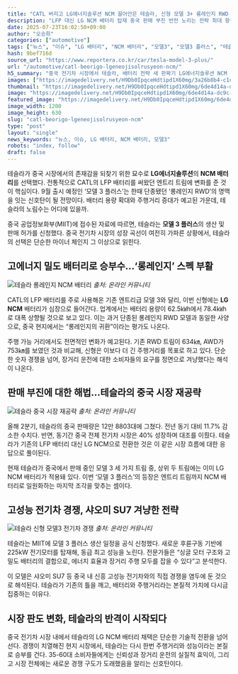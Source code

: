 ```yaml
---
title: "CATL 버리고 LG에너지솔루션 NCM 끌어안은 테슬라, 신형 모델 3+ 롱레인지 RWD 부활에 ‘깜짝’"
description: "LFP 대신 LG NCM 배터리 탑재 중국 판매 부진 반전 노리는 전략 최대 항속거리, 기존 기록 넘을 듯 ..."
date: 2025-07-23T16:02:50+09:00
author: "오승희"
categories: ["automotive"]
tags: ["뉴스", "이슈", "LG 배터리", "NCM 배터리", "모델3", "모델3 플러스", "테슬라", "배터리전쟁", "중국전기차시장"]
hash: 9bef716d
source_url: "https://www.reportera.co.kr/car/tesla-model-3-plus/"
url: "/automotive/catl-beorigo-lgeneojisolrusyeon-ncm/"
h5_summary: "중국 전기차 시장에서 테슬라, 배터리 전략 새 판짜기 LG에너지솔루션 NCM 채택으로 ‘롱레인지’ 경쟁 재점화"
images: ["https://imagedelivery.net/H9Db0IpqceHdtipd1X60mg/3a26b8b4-c1ce-4d36-4ef0-606889570900/public", "https://imagedelivery.net/H9Db0IpqceHdtipd1X60mg/e067c943-655a-4e6d-7dce-b5be4e702900/public", "https://imagedelivery.net/H9Db0IpqceHdtipd1X60mg/33885ac6-6baa-4a17-e2e8-773e3db89100/public", "https://imagedelivery.net/H9Db0IpqceHdtipd1X60mg/6de4d14a-dc9c-4302-ffd3-8ff9c11b6e00/public"]
thumbnail: "https://imagedelivery.net/H9Db0IpqceHdtipd1X60mg/6de4d14a-dc9c-4302-ffd3-8ff9c11b6e00/public"
image: "https://imagedelivery.net/H9Db0IpqceHdtipd1X60mg/6de4d14a-dc9c-4302-ffd3-8ff9c11b6e00/public"
featured_image: "https://imagedelivery.net/H9Db0IpqceHdtipd1X60mg/6de4d14a-dc9c-4302-ffd3-8ff9c11b6e00/public"
image_width: 1200
image_height: 630
slug: "catl-beorigo-lgeneojisolrusyeon-ncm"
type: "post"
layout: "single"
news_keywords: "뉴스, 이슈, LG 배터리, NCM 배터리, 모델3"
robots: "index, follow"
draft: false
---
```


테슬라가 중국 시장에서의 존재감을 되찾기 위한 묘수로 **LG에너지솔루션**의 **NCM 배터리**를 선택했다. 전통적으로 CATL의 LFP 배터리를 써왔던 엔트리 트림에 변화를 준 것이 핵심이다. 9월 출시 예정인 ‘모델 3 플러스’는 한때 단종됐던 ‘롱레인지 RWD’의 명맥을 잇는 신호탄이 될 전망이다. 배터리 용량 확대와 주행거리 증대가 예고된 가운데, 테슬라의 노림수는 어디에 있을까.

중국 공업정보화부(MIIT)에 접수된 자료에 따르면, 테슬라는 **모델 3 플러스**의 생산 및 판매 허가를 신청했다. 중국 전기차 시장의 성장 곡선이 여전히 가파른 상황에서, 테슬라의 선택은 단순한 마이너 체인지 그 이상으로 읽힌다. 

## 고에너지 밀도 배터리로 승부수…‘롱레인지’ 스펙 부활

![테슬라 롱레인지 NCM 배터리](https://imagedelivery.net/H9Db0IpqceHdtipd1X60mg/33885ac6-6baa-4a17-e2e8-773e3db89100/public)
*출처: 온라인 커뮤니티*


CATL의 LFP 배터리를 주로 사용해온 기존 엔트리급 모델 3와 달리, 이번 신형에는 **LG NCM** 배터리가 심장으로 들어간다. 업계에서는 배터리 용량이 62.5㎾h에서 78.4㎾h로 대폭 상향될 것으로 보고 있다. 이는 과거 단종된 롱레인지 RWD 모델과 동일한 사양으로, 중국 현지에서는 “롱레인지의 귀환”이라는 평가도 나온다.

주행 가능 거리에서도 전면적인 변화가 예고된다. 기존 RWD 트림이 634㎞, AWD가 753㎞를 보였던 것과 비교해, 신형은 이보다 더 긴 주행거리를 목표로 하고 있다. 단순한 숫자 경쟁을 넘어, 장거리 운전에 대한 소비자들의 요구를 정면으로 겨냥했다는 해석이 나온다.

## 판매 부진에 대한 해법…테슬라의 중국 시장 재공략

![테슬라 중국 시장 재공략](https://imagedelivery.net/H9Db0IpqceHdtipd1X60mg/3a26b8b4-c1ce-4d36-4ef0-606889570900/public)
*출처: 온라인 커뮤니티*


올해 2분기, 테슬라의 중국 판매량은 12만 8803대에 그쳤다. 전년 동기 대비 11.7% 감소한 수치다. 반면, 동기간 중국 전체 전기차 시장은 40% 성장하며 대조를 이뤘다. 테슬라가 기존의 LFP 배터리 대신 LG NCM으로 전환한 것은 이 같은 시장 흐름에 대한 응답으로 풀이된다.

현재 테슬라가 중국에서 판매 중인 모델 3 세 가지 트림 중, 상위 두 트림에는 이미 LG NCM 배터리가 적용돼 있다. 이번 ‘모델 3 플러스’의 등장은 엔트리 트림까지 NCM 배터리로 일원화하는 마지막 조각을 맞추는 셈이다. 

## 고성능 전기차 경쟁, 샤오미 SU7 겨냥한 전략

![테슬라 신형 모델3 전기차 경쟁](https://imagedelivery.net/H9Db0IpqceHdtipd1X60mg/e067c943-655a-4e6d-7dce-b5be4e702900/public)
*출처: 온라인 커뮤니티*


테슬라는 MIIT에 모델 3 플러스 생산 일정을 공식 신청했다. 새로운 후륜구동 기반에 225kW 전기모터를 탑재해, 동급 최고 성능을 노린다. 전문가들은 “싱글 모터 구조와 고밀도 배터리의 결합으로, 에너지 효율과 장거리 주행 모두를 잡을 수 있다”고 분석한다.

이 모델은 샤오미 SU7 등 중국 내 신흥 고성능 전기차와의 직접 경쟁을 염두에 둔 것으로 해석된다. 테슬라가 기존의 틀을 깨고, 배터리와 주행거리라는 본질적 가치에 다시금 집중하는 이유다. 

## 시장 판도 변화, 테슬라의 반격이 시작되다

중국 전기차 시장 내에서 테슬라의 LG NCM 배터리 채택은 단순한 기술적 전환을 넘어선다. 경쟁이 치열해진 현지 시장에서, 테슬라는 다시 한번 주행거리와 성능이라는 본질로 승부를 건다. 35-60대 소비자들에게는 신뢰성과 장거리 운전의 실질적 효익이, 그리고 시장 전체에는 새로운 경쟁 구도가 도래했음을 알리는 신호탄이다.
